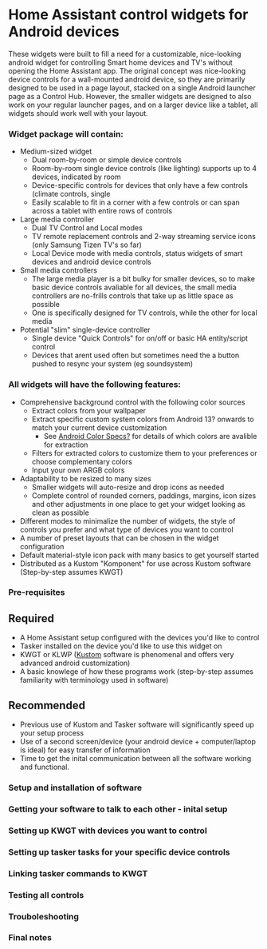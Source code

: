 # Home Assistant control widgets for Android devices

These widgets were built to fill a need for a customizable, nice-looking android widget for controlling Smart home devices and TV's without opening the Home Assistant app. The original concept was nice-looking device controls for a wall-mounted android device, so they are primarily designed to be used in a page layout, stacked on a single Android launcher page as a Control Hub. However, the smaller widgets are designed to also work on your regular launcher pages, and on a larger device like a tablet, all widgets should work well with your layout.


### Widget package will contain:
- Medium-sized widget
    - Dual room-by-room or simple device controls
    - Room-by-room single device controls (like lighting) supports up to 4 devices, indicated by room
    - Device-specific controls for devices that only have a few controls (climate controls, single
    - Easily scalable to fit in a corner with a few controls or can span across a tablet with entire rows of controls
- Large media controller
    - Dual TV Control and Local modes
    - TV remote replacement controls and 2-way streaming service icons (only Samsung Tizen TV's so far)
    - Local Device mode with media controls, status widgets of smart devices and android device controls
- Small media controllers
    - The large media player is a bit bulky for smaller devices, so to make basic device controls avaliable for all devices, the small media controllers are no-frills controls that take up as little space as possible
    - One is specifically designed for TV controls, while the other for local media
- Potential "slim" single-device controller
    - Single device "Quick Controls" for on/off or basic HA entity/script control
    - Devices that arent used often but sometimes need the a button pushed to resync your system (eg soundsystem)

 
### All widgets will have the following features:
- Comprehensive background control with the following color sources
    - Extract colors from your wallpaper
    - Extract specific custom system colors from Android 13? onwards to match your current device customization
        - See [Android Color Specs?](<URL>) for details of which colors are avalible for extraction
    - Filters for extracted colors to customize them to your preferences or choose complementary colors
    - Input your own ARGB colors
- Adaptability to be resized to many sizes
    - Smaller widgets will auto-resize and drop icons as needed
    - Complete control of rounded corners, paddings, margins, icon sizes and other adjustments in one place to get your widget looking as clean as possible
- Different modes to minimalize the number of widgets, the style of controls you prefer and what type of devices you want to control
- A number of preset layouts that can be chosen in the widget configuration
- Default material-style icon pack with many basics to get yourself started
- Distributed as a Kustom "Komponent" for use across Kustom software (Step-by-step assumes KWGT)


### Pre-requisites
## Required
- A Home Assistant setup configured with the devices you'd like to control
- Tasker installed on the device you'd like to use this widget on
- KWGT or KLWP ([Kustom](<URL>) software is phenomenal and offers very advanced android customization)
- A basic knowlege of how these programs work (step-by-step assumes familiarity with terminology used in software)

## Recommended
- Previous use of Kustom and Tasker software will significantly speed up your setup process
- Use of a second screen/device (your android device + computer/laptop is ideal) for easy transfer of information
- Time to get the inital communication between all the software working and functional.

### Setup and installation of software


### Getting your software to talk to each other - inital setup


### Setting up KWGT with devices you want to control


### Setting up tasker tasks for your specific device controls


### Linking tasker commands to KWGT


### Testing all controls


### Trouboleshooting


### Final notes
